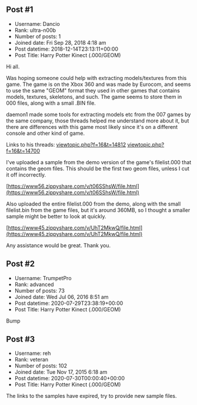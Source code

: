 ## Post #1
- Username: Dancio
- Rank: ultra-n00b
- Number of posts: 1
- Joined date: Fri Sep 28, 2018 4:18 am
- Post datetime: 2018-12-14T23:13:11+00:00
- Post Title: Harry Potter Kinect (.000/GEOM)

Hi all.

Was hoping someone could help with extracting models/textures from this game. The game is on the Xbox 360 and was made by Eurocom, and seems to use the same "GEOM" format they used in other games that contains models, textures, skeletons, and such. The game seems to store them in 000 files, along with a small .BIN file.

daemon1 made some tools for extracting models etc from the 007 games by the same company, those threads helped me understand more about it, but there are differences
with this game most likely since it's on a different console and other kind of game.

Links to his threads:
[viewtopic.php?f=16&t=14812](http://forum.xentax.com/viewtopic.php?f=16&t=14812)
[viewtopic.php?f=16&t=14700](http://forum.xentax.com/viewtopic.php?f=16&t=14700)

I've uploaded a sample from the demo version of the game's filelist.000 that contains the geom files. This should be the first two geom files, unless I cut it off incorrectly.

[https://www56.zippyshare.com/v/t06SShsW/file.html](https://www56.zippyshare.com/v/t06SShsW/file.html)

Also uploaded the entire filelist.000 from the demo, along with the small filelist.bin from the game files, but it's around 360MB, so I thought a smaller sample might be better to look at quickly.

[https://www45.zippyshare.com/v/UhT2MkwQ/file.html](https://www45.zippyshare.com/v/UhT2MkwQ/file.html)

Any assistance would be great. Thank you.
## Post #2
- Username: TrumpetPro
- Rank: advanced
- Number of posts: 73
- Joined date: Wed Jul 06, 2016 8:51 am
- Post datetime: 2020-07-29T23:38:19+00:00
- Post Title: Harry Potter Kinect (.000/GEOM)

Bump
## Post #3
- Username: reh
- Rank: veteran
- Number of posts: 102
- Joined date: Tue Nov 17, 2015 6:18 am
- Post datetime: 2020-07-30T00:00:40+00:00
- Post Title: Harry Potter Kinect (.000/GEOM)

The links to the samples have expired, try to provide new sample files.
